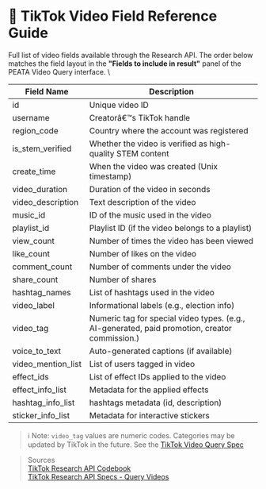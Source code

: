 # 📄 TikTok Video Field Reference Guide

Full list of video fields available through the Research API.
The order below matches the field layout in the **"Fields to include in result"** panel of the PEATA Video Query interface.
\

| Field Name          | Description |
|---------------------|-------------|
| id                  | Unique video ID |
| username            | Creatorâ€™s TikTok handle |
| region_code         | Country where the account was registered |
| is_stem_verified    | Whether the video is verified as high-quality STEM content |
| create_time         | When the video was created (Unix timestamp) |
| video_duration      | Duration of the video in seconds |
| video_description   | Text description of the video |
| music_id            | ID of the music used in the video |
| playlist_id         | Playlist ID (if the video belongs to a playlist) |
| view_count          | Number of times the video has been viewed|
| like_count          | Number of likes on the video |
| comment_count       | Number of comments under the video |
| share_count         | Number of shares |
| hashtag_names       | List of hashtags used in the video |
| video_label         | Informational labels (e.g., election info) |
| video_tag           | Numeric tag for special video types. (e.g., AI-generated, paid promotion, creator commission.) |
| voice_to_text       | Auto-generated captions (if available) |
| video_mention_list  | List of users tagged in video |
| effect_ids          | List of effect IDs applied to the video |
| effect_info_list    | Metadata for the applied effects |
| hashtag_info_list   | hashtags metadata (id, description) |
| sticker_info_list   | Metadata for interactive stickers |

> ℹ️ Note: 
> `video_tag` values are numeric codes. Categories may be updated by TikTok in the future. 
> See the [TikTok Video Query Spec](https://developers.tiktok.com/doc/research-api-specs-query-videos/)
 
> Sources <br>
> [TikTok Research API Codebook](https://developers.tiktok.com/doc/research-api-codebook) <br>
> [TikTok Research API Specs - Query Videos](https://developers.tiktok.com/doc/research-api-specs-query-videos/)

